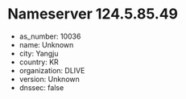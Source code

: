 # Nameserver 124.5.85.49

* as_number: 10036
* name: Unknown
* city: Yangju
* country: KR
* organization: DLIVE
* version: Unknown
* dnssec: false
